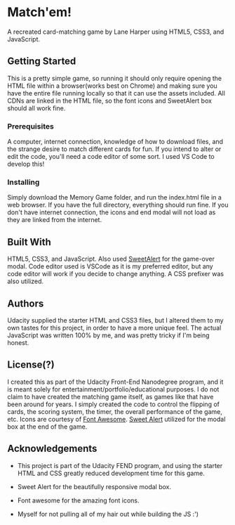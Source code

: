 # Match'em! 

A recreated card-matching game by Lane Harper using HTML5, CSS3, and JavaScript.

## Getting Started

This is a pretty simple game, so running it should only require opening the HTML file within a browser(works best on Chrome) and making sure you have the entire file running locally so that it can use the assets included. All CDNs are linked in the HTML file, so the font icons and SweetAlert box should all work fine. 

### Prerequisites

A computer, internet connection, knowledge of how to download files, and the strange desire to match different cards for fun. If you intend to alter or edit the code, you'll need a code editor of some sort. I used VS Code to develop this! 

### Installing

Simply download the Memory Game folder, and run the index.html file in a web browser. If you have the full directory, everything should run fine. If you don't have internet connection, the icons and end modal will not load as they are linked from the internet. 

## Built With

HTML5, CSS3, and JavaScript. Also used [SweetAlert](https://sweetalert.js.org/) for the game-over modal. Code editor used is VSCode as it is my preferred editor, but any code editor will work if you decide to change anything. A CSS prefixer was also utilized.

## Authors

Udacity supplied the starter HTML and CSS3 files, but I altered them to my own tastes for this project, in order to have a more unique feel. The actual JavaScript was written 100% by me, and was pretty tricky if I'm being honest. 

## License(?) 

I created this as part of the Udacity Front-End Nanodegree program, and it is meant solely for entertainment/portfolio/educational purposes. I do not claim to have created the matching game itself, as games like that have been around for years. I simply created the code to control the flipping of cards, the scoring system, the timer, the overall performance of the game, etc. Icons are courtesy of [Font Awesome](https://fontawesome.com). [Sweet Alert](https://sweetalert.js.org/) utilized for the modal box at the end of the game. 

## Acknowledgements

* This project is part of the Udacity FEND program, and using the starter HTML and CSS greatly reduced development time for this game. 

* Sweet Alert for the beautifully responsive modal box.

* Font awesome for the amazing font icons. 

* Myself for not pulling all of my hair out while building the JS :')



